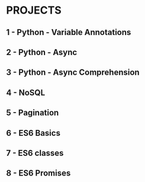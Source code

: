 # PROJECTS
## 1 - Python - Variable Annotations
## 2 - Python - Async
## 3 - Python - Async Comprehension
## 4 - NoSQL
## 5 - Pagination
## 6 - ES6 Basics
## 7 - ES6 classes
## 8 - ES6 Promises